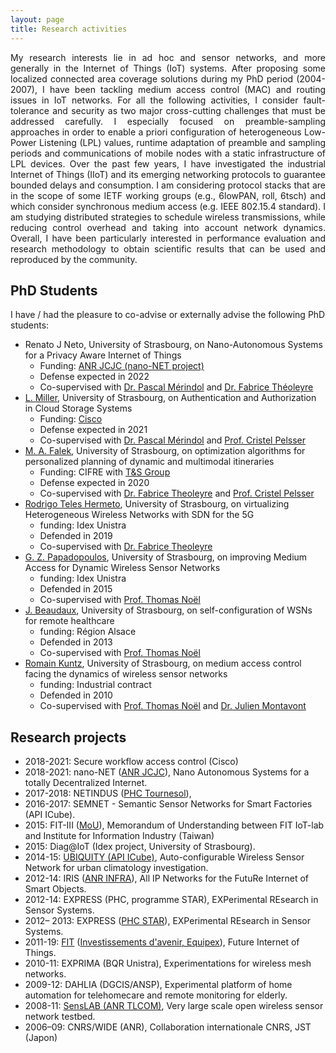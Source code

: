 ```yaml
---
layout: page
title: Research activities
---
```


<p style="text-align:justify">
My research interests lie in ad hoc and sensor networks, and more generally in the Internet of Things (IoT) systems. After proposing some localized connected area coverage solutions during my PhD period (2004-2007), I have been tackling medium access control (MAC) and routing issues in IoT networks. For all the following activities, I consider fault-tolerance and security as two major cross-cutting challenges that must be addressed carefully. I especially focused on preamble-sampling approaches in order to enable a priori configuration of heterogeneous Low-Power Listening (LPL) values, runtime adaptation of preamble and sampling periods and communications of mobile nodes with a static infrastructure of LPL devices. Over the past few years, I have investigated the industrial Internet of Things (IIoT) and its emerging networking protocols to guarantee bounded delays and consumption. I am considering protocol stacks that are in the scope of some IETF working groups (e.g., 6lowPAN, roll, 6tsch) and which consider synchronous medium access (e.g. IEEE 802.15.4 standard). I am studying distributed strategies to schedule wireless transmissions, while reducing control overhead and taking into account network dynamics. Overall, I have been particularly interested in performance evaluation and research methodology to obtain scientific results that can be used and reproduced by the community.
</p>

## PhD Students
I have / had the pleasure to co-advise or externally advise the following PhD students:
* Renato J Neto, University of Strasbourg, on Nano-Autonomous Systems for a Privacy Aware Internet of Things
    * Funding: [ANR JCJC (nano-NET project)](http://www.agence-nationale-recherche.fr/financer-votre-projet/aapg2018/aapg-2018-resultats/) 
    * Defense expected in 2022
    * Co-supervised with [Dr. Pascal Mérindol](https://clarinet.u-strasbg.fr/~merindol/) and [Dr. Fabrice Théoleyre](https://www.theoleyre.eu/)
* [L. Miller](https://loicmiller.com/), University of Strasbourg, on Authentication and Authorization in Cloud Storage Systems
    * Funding: [Cisco](https://www.cisco.com/) 
    * Defense expected in 2021
    * Co-supervised with [Dr. Pascal Mérindol](https://clarinet.u-strasbg.fr/~merindol/) and [Prof. Cristel Pelsser](https://clarinet.u-strasbg.fr/~pelsser/)
* [M. A. Falek](https://www.researchgate.net/profile/Amine_Falek2), University of Strasbourg, on optimization algorithms for personalized planning of dynamic and multimodal itineraries
    * Funding: CIFRE with [T&S Group](http://technologyandstrategy.group/) 
    * Defense expected in 2020
    * Co-supervised with [Dr. Fabrice Theoleyre](https://www.theoleyre.eu/) and [Prof. Cristel Pelsser](https://clarinet.u-strasbg.fr/~pelsser/)
* [Rodrigo Teles Hermeto](http://www.rodrigoteleshermeto.com/), University of Strasbourg, on virtualizing Heterogeneous Wireless Networks with SDN for the 5G
    * funding: Idex Unistra 
    * Defended in 2019
    * Co-supervised with [Dr. Fabrice Theoleyre](https://www.theoleyre.eu/)
* [G. Z. Papadopoulos](http://georgiospapadopoulos.com/), University of Strasbourg, on improving Medium Access for Dynamic Wireless Sensor Networks
    * funding: Idex Unistra
    * Defended in 2015
    * Co-supervised with [Prof. Thomas Noël](https://clarinet.u-strasbg.fr/~noel/)
* [J. Beaudaux](https://www.linkedin.com/in/jbeaudaux/), University of Strasbourg, on self-configuration of WSNs for remote healthcare
    * funding: Région Alsace
    * Defended in 2013
    * Co-supervised with [Prof. Thomas Noël](https://clarinet.u-strasbg.fr/~noel/)
* [Romain Kuntz](https://www.linkedin.com/in/romainkuntz), University of Strasbourg, on medium access control facing the dynamics of wireless sensor networks
    * funding: Industrial contract
    * Defended in 2010
    * Co-supervised with [Prof. Thomas Noël](https://clarinet.u-strasbg.fr/~noel/) and [Dr. Julien Montavont](https://clarinet.u-strasbg.fr/~montavont/)
 
## Research projects
* 2018-2021: Secure workflow access control (Cisco)
* 2018-2021: nano-NET ([ANR JCJC](http://www.agence-nationale-recherche.fr/suivi-bilan/historique-des-appels-a-projets/appel-detail1/appel-a-projets-generique-2018/)), Nano Autonomous Systems for a totally Decentralized Internet.
* 2017-2018: NETINDUS ([PHC Tournesol](https://www.campusfrance.org/fr/tournesol-communaute-francaise)), 
* 2016-2017: SEMNET - Semantic Sensor Networks for Smart Factories (API ICube).
* 2015: FIT-III ([MoU](https://iot.snsi.iii.org.tw/)), Memorandum of Understanding between FIT IoT-lab and Institute for Information Industry (Taiwan)
* 2015: Diag@IoT (Idex project, University of Strasbourg).
* 2014-15: [UBIQUITY (API ICube)](http://icube-reseaux.unistra.fr/en/index.php/Projects/Ubiquity), Auto-configurable Wireless Sensor Network for urban climatology investigation.
* 2012-14: IRIS ([ANR INFRA](http://www.agence-nationale-recherche.fr/programmes-de-recherche/appel-detail/infrastructures-materielles-et-logicielles-pour-la-societe-numerique-infra-2011/)), All IP Networks for the FutuRe Internet of Smart Objects.
* 2012-14: EXPRESS (PHC, programme STAR), EXPerimental REsearch in Sensor Systems.
* 2012– 2013: EXPRESS ([PHC STAR](https://www.campusfrance.org/fr/star)), EXPerimental REsearch in Sensor Systems.
* 2011-19: [FIT](http://fit-equipex.fr/) ([Investissements d'avenir, Equipex](http://www.enseignementsup-recherche.gouv.fr/cid54722/investissements-d-avenir-340-millions-d-euros-pour-les-52-laureats-de-la-premiere-vague-de-l-appel-a-projet-equipements-d-excellence.html)), Future Internet of Things.
* 2010-11: EXPRIMA (BQR Unistra), Experimentations for wireless mesh networks.
* 2009-12: DAHLIA (DGCIS/ANSP), Experimental platform of home automation for telehomecare and remote monitoring for elderly.
* 2008-11: [SensLAB (ANR TLCOM)](http://www.senslab.info/), Very large scale open wireless sensor network testbed.
* 2006–09: CNRS/WIDE (ANR), Collaboration internationale CNRS, JST (Japon)

